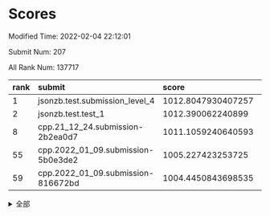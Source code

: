 # Scores

Modified Time: 2022-02-04 22:12:01

Submit Num: 207

All Rank Num: 137717

| rank |               submit               |       score        |       sigma        | pk_num |
| :--- | :--------------------------------- | :----------------- | :----------------- | :----- |
| 1    | jsonzb.test.submission_level_4     | 1012.8047930407257 | 0.7917600385927506 | 2666   |
| 2    | jsonzb.test.test_1                 | 1012.390062240899  | 0.7831011338975049 | 2666   |
| 8    | cpp.21_12_24.submission-2b2ea0d7   | 1011.1059240640593 | 0.7659556844676244 | 2661   |
| 55   | cpp.2022_01_09.submission-5b0e3de2 | 1005.227423253725  | 0.7143569324745452 | 2660   |
| 59   | cpp.2022_01_09.submission-816672bd | 1004.4450843698535 | 0.713962605976318  | 2662   |


<details>
<summary>全部</summary>

| rank |                 submit                 |       score        |       sigma        | pk_num |
| :--- | :------------------------------------- | :----------------- | :----------------- | :----- |
| 1    | jsonzb.test.submission_level_4         | 1012.8047930407257 | 0.7917600385927506 | 2666   |
| 2    | jsonzb.test.test_1                     | 1012.390062240899  | 0.7831011338975049 | 2666   |
| 3    | gobigger.level_3.submission_level_3_21 | 1012.3254878265471 | 0.782877859268327  | 2656   |
| 4    | gobigger.level_3.submission_level_3_16 | 1012.3120734898065 | 0.7947880338468915 | 2659   |
| 5    | gobigger.level_3.submission_level_3_20 | 1011.5560633883424 | 0.7807438627673895 | 2663   |
| 6    | gobigger.level_3.submission_level_3_8  | 1011.3546598398282 | 0.796814571164862  | 2663   |
| 7    | gobigger.level_3.submission_level_3_45 | 1011.3401909620276 | 0.7840182781852646 | 2666   |
| 8    | cpp.21_12_24.submission-2b2ea0d7       | 1011.1059240640593 | 0.7659556844676244 | 2661   |
| 9    | gobigger.level_3.submission_level_3_25 | 1011.0638939438517 | 0.7806053806635449 | 2663   |
| 10   | gobigger.level_3.submission_level_3_23 | 1010.7286721123427 | 0.7613307841037692 | 2661   |
| 11   | gobigger.level_3.submission_level_3_48 | 1010.569538633954  | 0.7597921943674975 | 2660   |
| 12   | gobigger.level_3.submission_level_3_0  | 1010.5332281342079 | 0.7862638600219434 | 2661   |
| 13   | gobigger.level_3.submission_level_3_1  | 1010.4908605683439 | 0.7745876075169829 | 2663   |
| 14   | gobigger.level_3.submission_level_3_3  | 1010.3916419839563 | 0.7556409900615714 | 2662   |
| 15   | gobigger.level_3.submission_level_3_10 | 1010.3760280411794 | 0.7632664027465809 | 2660   |
| 16   | gobigger.level_3.submission_level_3_12 | 1010.3629833160558 | 0.7651213363524448 | 2660   |
| 17   | gobigger.level_3.submission_level_3_38 | 1010.2767029617341 | 0.7419689378741446 | 2660   |
| 18   | gobigger.level_3.submission_level_3_43 | 1010.2765084428181 | 0.7448933498454591 | 2662   |
| 19   | gobigger.level_3.submission_level_3_5  | 1010.1955092291045 | 0.7767652442116763 | 2661   |
| 20   | gobigger.level_3.submission_level_3_46 | 1010.1859961363391 | 0.780056987018073  | 2657   |
| 21   | gobigger.level_3.submission_level_3_2  | 1010.0913738986463 | 0.7719146588867277 | 2661   |
| 22   | gobigger.level_3.submission_level_3_17 | 1010.0403630054653 | 0.7491095172353119 | 2662   |
| 23   | gobigger.level_3.submission_level_3_31 | 1010.038239360526  | 0.7746455864968154 | 2661   |
| 24   | gobigger.level_3.submission_level_3_14 | 1009.9264841036977 | 0.7803076129159875 | 2658   |
| 25   | gobigger.level_3.submission_level_3_34 | 1009.8559314646695 | 0.7416448732699716 | 2662   |
| 26   | gobigger.level_3.submission_level_3_4  | 1009.8523770887396 | 0.7818400947046479 | 2658   |
| 27   | gobigger.level_3.submission_level_3_32 | 1009.831980844318  | 0.7839328650495879 | 2660   |
| 28   | gobigger.level_3.submission_level_3_11 | 1009.6092090756822 | 0.7554769604382973 | 2659   |
| 29   | gobigger.level_3.submission_level_3_9  | 1009.6014276097679 | 0.7638849355398458 | 2664   |
| 30   | gobigger.level_3.submission_level_3_41 | 1009.593697388552  | 0.7732804057045783 | 2661   |
| 31   | gobigger.level_3.submission_level_3_26 | 1009.5793669921496 | 0.7457746115742745 | 2658   |
| 32   | gobigger.level_3.submission_level_3_13 | 1009.5669701751137 | 0.7722666899934576 | 2661   |
| 33   | gobigger.level_3.submission_level_3_18 | 1009.5026148108769 | 0.7526325844121945 | 2659   |
| 34   | gobigger.level_3.submission_level_3_6  | 1009.4683389937275 | 0.7602739131107129 | 2660   |
| 35   | gobigger.level_3.submission_level_3_37 | 1009.4402441663904 | 0.7446254988864455 | 2657   |
| 36   | gobigger.level_3.submission_level_3_49 | 1009.4369825578375 | 0.7372884060858967 | 2658   |
| 37   | gobigger.level_3.submission_level_3_47 | 1009.4086404090984 | 0.7474524741204432 | 2663   |
| 38   | gobigger.level_3.submission_level_3_15 | 1009.3209445797329 | 0.7593171114863219 | 2662   |
| 39   | gobigger.level_3.submission_level_3_40 | 1009.3147324901632 | 0.7611613588461689 | 2660   |
| 40   | gobigger.level_3.submission_level_3_29 | 1009.2472239049503 | 0.7582557543051885 | 2660   |
| 41   | gobigger.level_3.submission_level_3_7  | 1009.1718304171054 | 0.7490789488384156 | 2657   |
| 42   | gobigger.level_3.submission_level_3_19 | 1009.1709604456206 | 0.7513394885837987 | 2660   |
| 43   | gobigger.level_3.submission_level_3_42 | 1009.1411995534709 | 0.7374681754677063 | 2663   |
| 44   | gobigger.level_3.submission_level_3_39 | 1009.035893542673  | 0.7689111555253658 | 2661   |
| 45   | gobigger.level_3.submission_level_3_35 | 1008.9667121682517 | 0.7581162728909304 | 2663   |
| 46   | gobigger.level_3.submission_level_3_30 | 1008.9115602384234 | 0.7444816149916443 | 2663   |
| 47   | gobigger.level_3.submission_level_3_27 | 1008.8969612820545 | 0.7378978739625393 | 2663   |
| 48   | gobigger.level_3.submission_level_3_28 | 1008.6935625114479 | 0.7607408413677109 | 2662   |
| 49   | gobigger.level_3.submission_level_3_22 | 1008.6457234976292 | 0.7625756801493233 | 2663   |
| 50   | gobigger.level_3.submission_level_3_44 | 1008.576225181082  | 0.7421238962083821 | 2663   |
| 51   | gobigger.level_3.submission_level_3_24 | 1008.544210108686  | 0.7407883848422627 | 2660   |
| 52   | gobigger.level_3.submission_level_3_36 | 1008.3365641415747 | 0.7504534158877739 | 2660   |
| 53   | gobigger.level_3.submission_level_3_33 | 1008.2567536475163 | 0.745218724791291  | 2658   |
| 54   | gobigger.level_1.submission_level_1_12 | 1005.4414315144298 | 0.7262665742833594 | 2655   |
| 55   | cpp.2022_01_09.submission-5b0e3de2     | 1005.227423253725  | 0.7143569324745452 | 2660   |
| 56   | gobigger.level_1.submission_level_1_15 | 1004.9741475850842 | 0.7405874591279028 | 2660   |
| 57   | gobigger.level_1.submission_level_1_32 | 1004.6799963423504 | 0.7215818240365199 | 2661   |
| 58   | gobigger.level_1.submission_level_1_16 | 1004.5555833206672 | 0.7076501529163376 | 2666   |
| 59   | cpp.2022_01_09.submission-816672bd     | 1004.4450843698535 | 0.713962605976318  | 2662   |
| 60   | gobigger.level_1.submission_level_1_43 | 1004.4349732398443 | 0.7251067610290891 | 2661   |
| 61   | gobigger.level_1.submission_level_1_45 | 1004.3777753591619 | 0.727691834514236  | 2657   |
| 62   | gobigger.level_1.submission_level_1_36 | 1004.2939653330693 | 0.7175117000383993 | 2665   |
| 63   | gobigger.level_1.submission_level_1_14 | 1004.2168545807042 | 0.7286120485518532 | 2659   |
| 64   | gobigger.level_1.submission_level_1_24 | 1004.2055219280013 | 0.7261801278160646 | 2659   |
| 65   | gobigger.level_1.submission_level_1_48 | 1004.166701303332  | 0.7228714543709538 | 2655   |
| 66   | gobigger.level_1.submission_level_1_6  | 1004.1088899588002 | 0.7194032013404561 | 2660   |
| 67   | gobigger.level_1.submission_level_1_8  | 1004.0272901353957 | 0.7138489011505792 | 2661   |
| 68   | gobigger.level_1.submission_level_1_49 | 1003.9298451687507 | 0.7202008626556626 | 2662   |
| 69   | gobigger.level_1.submission_level_1_13 | 1003.9173737062132 | 0.7131250499442348 | 2663   |
| 70   | gobigger.level_1.submission_level_1_47 | 1003.9015405484969 | 0.7138315440516337 | 2662   |
| 71   | gobigger.level_1.submission_level_1_2  | 1003.7630112917326 | 0.7111469635319774 | 2661   |
| 72   | gobigger.level_1.submission_level_1_20 | 1003.7380316895419 | 0.7051822831875824 | 2661   |
| 73   | gobigger.level_1.submission_level_1_23 | 1003.6604318774147 | 0.7240465133498695 | 2663   |
| 74   | gobigger.level_1.submission_level_1_35 | 1003.5206767149442 | 0.7181592104991856 | 2656   |
| 75   | gobigger.level_1.submission_level_1_9  | 1003.503816543737  | 0.7103292804482426 | 2665   |
| 76   | gobigger.level_1.submission_level_1_26 | 1003.4441491250852 | 0.7121697901539297 | 2656   |
| 77   | gobigger.level_1.submission_level_1_44 | 1003.3504500015175 | 0.7089663858563586 | 2658   |
| 78   | gobigger.level_1.submission_level_1_17 | 1003.3297263119119 | 0.7115157592639612 | 2664   |
| 79   | gobigger.level_1.submission_level_1_4  | 1003.176294904568  | 0.7140853841057435 | 2666   |
| 80   | gobigger.level_1.submission_level_1_34 | 1003.1485121129242 | 0.7056555927969134 | 2664   |
| 81   | gobigger.level_1.submission_level_1_5  | 1003.1286053310756 | 0.7196429288998043 | 2670   |
| 82   | gobigger.level_1.submission_level_1_31 | 1003.0998320824522 | 0.7321943020692989 | 2659   |
| 83   | gobigger.level_1.submission_level_1_25 | 1003.0819404641059 | 0.7070002992599641 | 2659   |
| 84   | gobigger.level_1.submission_level_1_27 | 1003.0408096569872 | 0.708150965179621  | 2665   |
| 85   | gobigger.level_1.submission_level_1_0  | 1003.0134512802375 | 0.7165981180617854 | 2659   |
| 86   | gobigger.level_1.submission_level_1_46 | 1002.9790565019252 | 0.7037793047588781 | 2661   |
| 87   | gobigger.level_1.submission_level_1_28 | 1002.9767987851204 | 0.7199406870683065 | 2660   |
| 88   | gobigger.level_1.submission_level_1_37 | 1002.9380367809571 | 0.717505362706209  | 2661   |
| 89   | gobigger.level_1.submission_level_1_18 | 1002.9345262449648 | 0.7134418067385545 | 2657   |
| 90   | gobigger.level_1.submission_level_1_30 | 1002.9106296204319 | 0.7168689734925782 | 2654   |
| 91   | gobigger.level_1.submission_level_1_11 | 1002.8921977329157 | 0.7096270614291579 | 2664   |
| 92   | gobigger.level_1.submission_level_1_10 | 1002.8169178198078 | 0.6982774117143946 | 2664   |
| 93   | gobigger.level_1.submission_level_1_40 | 1002.8167464948951 | 0.7091832483944568 | 2663   |
| 94   | gobigger.level_1.submission_level_1_33 | 1002.724735159055  | 0.7233430926478598 | 2660   |
| 95   | gobigger.level_1.submission_level_1_42 | 1002.7211457156335 | 0.7215618387848155 | 2660   |
| 96   | gobigger.level_1.submission_level_1_21 | 1002.6654922795881 | 0.717990004798057  | 2658   |
| 97   | gobigger.level_1.submission_level_1_41 | 1002.6631365176288 | 0.7194814012213011 | 2664   |
| 98   | gobigger.level_1.submission_level_1_22 | 1002.6233001881836 | 0.7069447339541974 | 2659   |
| 99   | gobigger.level_1.submission_level_1_38 | 1002.4994729700553 | 0.7303193290336359 | 2662   |
| 100  | gobigger.level_1.submission_level_1_39 | 1002.4565496583806 | 0.6975423402494353 | 2665   |
| 101  | gobigger.level_1.submission_level_1_1  | 1002.3156438301095 | 0.7060751661407603 | 2661   |
| 102  | gobigger.level_1.submission_level_1_29 | 1002.2961999856237 | 0.7091457741436685 | 2661   |
| 103  | gobigger.level_1.submission_level_1_19 | 1002.244157100365  | 0.7079139122556106 | 2663   |
| 104  | gobigger.level_1.submission_level_1_7  | 1001.9500435343447 | 0.7198018386616196 | 2656   |
| 105  | gobigger.level_1.submission_level_1_3  | 1001.7906533940026 | 0.7088404945075848 | 2655   |
| 106  | gobigger.random.submission_random_3    | 997.5730575734623  | 0.7102540397351251 | 2660   |
| 107  | gobigger.random.submission_random_35   | 997.018154394296   | 0.7020506287081033 | 2666   |
| 108  | gobigger.random.submission_random_23   | 996.9621122115162  | 0.7232196865770041 | 2660   |
| 109  | gobigger.random.submission_random_44   | 996.9036889765598  | 0.7114592613922215 | 2663   |
| 110  | gobigger.random.submission_random_37   | 996.826362871138   | 0.7143448287566114 | 2663   |
| 111  | gobigger.random.submission_random_21   | 996.8175897912497  | 0.7171526100207284 | 2666   |
| 112  | gobigger.random.submission_random_24   | 996.6849420099774  | 0.7169695678284981 | 2662   |
| 113  | gobigger.random.submission_random_4    | 996.6482504370247  | 0.6949116940862062 | 2670   |
| 114  | gobigger.random.submission_random_36   | 996.5703041344075  | 0.7258232187212584 | 2661   |
| 115  | gobigger.random.submission_random_5    | 996.4837052835138  | 0.7091235153459633 | 2659   |
| 116  | gobigger.random.submission_random_31   | 996.2714701003106  | 0.7195275898089378 | 2660   |
| 117  | gobigger.random.submission_random_47   | 996.2713645476518  | 0.7058645777194513 | 2665   |
| 118  | gobigger.random.submission_random_48   | 996.264437185967   | 0.7128175887501913 | 2658   |
| 119  | gobigger.random.submission_random_28   | 996.2284783890185  | 0.7211279183579294 | 2667   |
| 120  | gobigger.random.submission_random_9    | 996.1832555690187  | 0.7196037916795587 | 2661   |
| 121  | gobigger.random.submission_random_20   | 996.1261025381585  | 0.7088074382542779 | 2664   |
| 122  | gobigger.random.submission_random_29   | 996.043938546878   | 0.7078906704176039 | 2659   |
| 123  | gobigger.random.submission_random_13   | 996.0256851487853  | 0.7009063426700111 | 2663   |
| 124  | gobigger.random.submission_random_15   | 995.9636030242153  | 0.7184264583576356 | 2658   |
| 125  | gobigger.random.submission_random_45   | 995.9181961026318  | 0.7092968816519096 | 2661   |
| 126  | gobigger.random.submission_random_11   | 995.9012124436113  | 0.7141985519002886 | 2664   |
| 127  | gobigger.random.submission_random_38   | 995.8760257449942  | 0.7138478910612474 | 2658   |
| 128  | gobigger.random.submission_random_16   | 995.8497886823502  | 0.719721094545642  | 2659   |
| 129  | gobigger.random.submission_random_46   | 995.8228252610751  | 0.6981755636999251 | 2664   |
| 130  | gobigger.random.submission_random_42   | 995.8046614076579  | 0.7288332503169543 | 2659   |
| 131  | gobigger.random.submission_random_22   | 995.7961754697948  | 0.7072611370205826 | 2663   |
| 132  | gobigger.random.submission_random_25   | 995.677125505934   | 0.7159932521700954 | 2658   |
| 133  | gobigger.random.submission_random_43   | 995.6304878287403  | 0.7051191903258566 | 2666   |
| 134  | gobigger.random.submission_random_41   | 995.6156357412323  | 0.7100588800127605 | 2661   |
| 135  | gobigger.random.submission_random_40   | 995.600342348444   | 0.7016676362138888 | 2664   |
| 136  | gobigger.random.submission_random_1    | 995.5982352629444  | 0.7140948303042418 | 2666   |
| 137  | gobigger.random.submission_random_2    | 995.5643875934524  | 0.7106914913565037 | 2660   |
| 138  | gobigger.random.submission_random_27   | 995.5132098721721  | 0.7164036780252278 | 2666   |
| 139  | gobigger.random.submission_random_49   | 995.4370239232682  | 0.7211490851761805 | 2658   |
| 140  | gobigger.random.submission_random_10   | 995.408987279373   | 0.6977730523544232 | 2668   |
| 141  | gobigger.random.submission_random_6    | 995.3947886999828  | 0.7297712315324916 | 2662   |
| 142  | gobigger.random.submission_random_8    | 995.3751112222947  | 0.7195583051862111 | 2656   |
| 143  | gobigger.random.submission_random_7    | 995.3740591149859  | 0.7186406671327553 | 2661   |
| 144  | gobigger.random.submission_random_33   | 995.3739665520444  | 0.7023106612732157 | 2663   |
| 145  | gobigger.random.submission_random_32   | 995.317471250343   | 0.7148446306563857 | 2659   |
| 146  | gobigger.random.submission_random_17   | 995.2373831972513  | 0.7059982381493987 | 2659   |
| 147  | gobigger.random.submission_random_19   | 995.121201642437   | 0.7086662351630315 | 2660   |
| 148  | gobigger.random.submission_random_0    | 995.0830999411842  | 0.7131932610023389 | 2666   |
| 149  | gobigger.random.submission_random_14   | 994.9905534626159  | 0.7183719579294668 | 2664   |
| 150  | gobigger.random.submission_random_39   | 994.9868276993947  | 0.7143978261149583 | 2659   |
| 151  | gobigger.random.submission_random_12   | 994.9830567767482  | 0.7117320421876816 | 2656   |
| 152  | gobigger.random.submission_random_34   | 994.9129869551213  | 0.7081886660834377 | 2663   |
| 153  | gobigger.random.submission_random_18   | 994.8958181860688  | 0.7180431108448898 | 2655   |
| 154  | gobigger.random.submission_random_30   | 994.8121495731125  | 0.706010203485687  | 2662   |
| 155  | gobigger.random.submission_random_26   | 994.5692090759264  | 0.7259130385622042 | 2664   |
| 156  | gobigger.level_2.submission_level_2_40 | 993.4865610528758  | 0.7361630839426839 | 2662   |
| 157  | gobigger.level_2.submission_level_2_42 | 993.4431997073236  | 0.7591239380802856 | 2662   |
| 158  | gobigger.level_2.submission_level_2_23 | 993.3963535951103  | 0.7235132671679828 | 2662   |
| 159  | gobigger.level_2.submission_level_2_14 | 993.388678898522   | 0.7261505487740376 | 2657   |
| 160  | gobigger.level_2.submission_level_2_31 | 993.381044119803   | 0.7472951650908224 | 2664   |
| 161  | gobigger.level_2.submission_level_2_8  | 993.3363182343055  | 0.7452102338682525 | 2659   |
| 162  | gobigger.level_2.submission_level_2_46 | 993.1764271390063  | 0.7402555482965952 | 2662   |
| 163  | gobigger.level_2.submission_level_2_12 | 993.1102928113244  | 0.7219148306227617 | 2670   |
| 164  | gobigger.level_2.submission_level_2_27 | 993.0898315179511  | 0.7385241944585375 | 2660   |
| 165  | gobigger.level_2.submission_level_2_2  | 993.0763111739454  | 0.7301564068643034 | 2661   |
| 166  | gobigger.level_2.submission_level_2_47 | 993.0389886899849  | 0.7399430436864588 | 2664   |
| 167  | gobigger.level_2.submission_level_2_19 | 993.0264207793966  | 0.7441865896823744 | 2657   |
| 168  | gobigger.level_2.submission_level_2_3  | 992.9848756903101  | 0.7458337477726044 | 2662   |
| 169  | gobigger.level_2.submission_level_2_36 | 992.9017831682813  | 0.7337579225519553 | 2661   |
| 170  | gobigger.level_2.submission_level_2_7  | 992.8565448934444  | 0.7265021963942909 | 2660   |
| 171  | gobigger.level_2.submission_level_2_32 | 992.7052397524345  | 0.7515331162729642 | 2663   |
| 172  | gobigger.level_2.submission_level_2_13 | 992.6834712645475  | 0.7405738377655258 | 2662   |
| 173  | gobigger.level_2.submission_level_2_15 | 992.6493830029017  | 0.74682885489038   | 2661   |
| 174  | gobigger.level_2.submission_level_2_44 | 992.6482439787845  | 0.7459498264531155 | 2668   |
| 175  | gobigger.level_2.submission_level_2_38 | 992.6069803816688  | 0.7388180912054908 | 2661   |
| 176  | gobigger.level_2.submission_level_2_25 | 992.5750053666085  | 0.7537788784123478 | 2661   |
| 177  | gobigger.level_2.submission_level_2_4  | 992.5511359017834  | 0.7578449847601989 | 2664   |
| 178  | gobigger.level_2.submission_level_2_37 | 992.3109069106816  | 0.7417039984613075 | 2662   |
| 179  | gobigger.level_2.submission_level_2_28 | 992.1925605247903  | 0.7481551324889414 | 2663   |
| 180  | gobigger.level_2.submission_level_2_21 | 992.126761668382   | 0.7456338910167469 | 2662   |
| 181  | gobigger.level_2.submission_level_2_9  | 992.0983971099778  | 0.7344438776036815 | 2662   |
| 182  | gobigger.level_2.submission_level_2_39 | 992.0918775513478  | 0.7381055680263698 | 2660   |
| 183  | gobigger.level_2.submission_level_2_0  | 992.0091896088396  | 0.7555624200123462 | 2663   |
| 184  | gobigger.level_2.submission_level_2_49 | 991.9966035886349  | 0.7459899823835138 | 2658   |
| 185  | gobigger.level_2.submission_level_2_6  | 991.902710527498   | 0.7585336590804329 | 2661   |
| 186  | gobigger.level_2.submission_level_2_33 | 991.879006402304   | 0.7581567310772964 | 2658   |
| 187  | gobigger.level_2.submission_level_2_20 | 991.8354804456608  | 0.7593111300599976 | 2664   |
| 188  | gobigger.level_2.submission_level_2_22 | 991.7668753052329  | 0.745327312802609  | 2659   |
| 189  | gobigger.level_2.submission_level_2_17 | 991.714462987762   | 0.7291876312685122 | 2663   |
| 190  | gobigger.level_2.submission_level_2_43 | 991.6716962862245  | 0.7580104880288274 | 2658   |
| 191  | gobigger.level_2.submission_level_2_10 | 991.6111340756808  | 0.7373916616258219 | 2656   |
| 192  | gobigger.level_2.submission_level_2_26 | 991.5408969484412  | 0.7371772923706389 | 2657   |
| 193  | gobigger.level_2.submission_level_2_34 | 991.5116849867684  | 0.7389412479541007 | 2660   |
| 194  | gobigger.level_2.submission_level_2_18 | 991.4829875835463  | 0.7566659028207232 | 2659   |
| 195  | gobigger.level_2.submission_level_2_16 | 991.4640072471416  | 0.7505109477572358 | 2662   |
| 196  | gobigger.level_2.submission_level_2_48 | 991.4635852534312  | 0.7390173558979806 | 2661   |
| 197  | gobigger.level_2.submission_level_2_30 | 991.3941459191042  | 0.7468770257474207 | 2662   |
| 198  | gobigger.level_2.submission_level_2_29 | 991.1831884878529  | 0.7672012319879025 | 2659   |
| 199  | gobigger.level_2.submission_level_2_45 | 991.1632151739678  | 0.7679788611718033 | 2662   |
| 200  | gobigger.level_2.submission_level_2_5  | 991.1433016129508  | 0.7543669806268697 | 2657   |
| 201  | gobigger.level_2.submission_level_2_1  | 991.1357248528865  | 0.7676238640088645 | 2666   |
| 202  | gobigger.level_2.submission_level_2_35 | 990.8698293995963  | 0.7514377327906954 | 2660   |
| 203  | gobigger.level_2.submission_level_2_24 | 990.8370090622592  | 0.7727761517160184 | 2663   |
| 204  | gobigger.level_2.submission_level_2_41 | 990.5594762123515  | 0.7603842192518121 | 2662   |
| 205  | gobigger.level_2.submission_level_2_11 | 990.3929245436144  | 0.770535250192665  | 2665   |
| 206  | gobigger.none.submission_none_0        | 977.2219752660012  | 1.4139396281567231 | 2660   |
| 207  | gobigger.none.submission_none_1        | 976.5596186930974  | 1.4843398346218057 | 2663   |

</details>